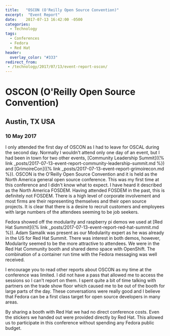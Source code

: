 ```yaml
---
title:   "OSCON (O'Reilly Open Source Convention)"
excerpt:  "Event Report"
date:    2017-07-13 16:42:00 -0500
categories:
  - Technology
tags:
  - Conferences
  - Fedora
  - Red Hat
header:
  overlay_color: "#333"
redirect_from:
 - /technology/2017/07/13/event-report-oscon/
---
```


# OSCON (O'Reilly Open Source Convention)

## Austin, TX USA

### 10 May 2017

I only attended the first day of OSCON as I had to leave for OSCAL during the second day. Normally I wouldn't attend only one day of an event, but I had been in town for two other events, [Community Leadership Summit]({% link _posts/2017-07-13-event-report-community-leadership-summit.md %}) and [GrimoireCon]({% link _posts/2017-07-13-event-report-grimoirecon.md %}).  OSCON is the O'Reilly Open Source Convention and it is held as the North America general open source conference.  This was my first time at this conference and I didn't know what to expect.  I have heard it described as the North America FOSDEM.  Having attended FOSDEM in the past, this is definitely not FOSDEM.  There is a high level of corporate involvement and most firms are their representing themselves and their open source projects.  It is clear that there is a desire to recruit customers and employees with large numbers of the attendees seeming to be job seekers.

Fedora showed off the modularity and raspberry pi demos we used at [Red Hat Summit]({% link _posts/2017-07-13-event-report-red-hat-summit.md %}).  Adam Samalik was present as our Modularity expert as he was already in the US for Red Hat Summit.  There was interest in both demos, however, Modularity seemed to be the more attractive to attendees.  We were in the Red Hat Community booth and shared demo space with OpenShift.  The combination of a container run time with the Fedora messaging was well received.

I encourage you to read other reports about OSCON as my time at the conference was limited.  I did not have a pass that allowed me to access the sessions so I can't report on them.  I spent quite a bit of time talking with partners on the trade show floor which caused me to be out of the booth for large parts of the day.  These conversations were really good and I believe that Fedora can be a first class target for open source developers in many areas.

By sharing a booth with Red Hat we had no direct conference costs.  Even the stickers we handed out were provided directly by Red Hat.  This allowed us to participate in this conference without spending any Fedora public budget.
